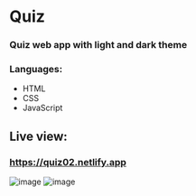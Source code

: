 # Quiz

### Quiz web app with light and dark theme
### Languages:
* HTML
* CSS
* JavaScript
## Live view:
### https://quiz02.netlify.app
![image](https://user-images.githubusercontent.com/81018331/227926994-82854344-b5dd-4eff-a709-3110104f62eb.png)
![image](https://user-images.githubusercontent.com/81018331/227928668-9d94e52d-b14c-4193-81ba-bd26c45d24aa.png)
